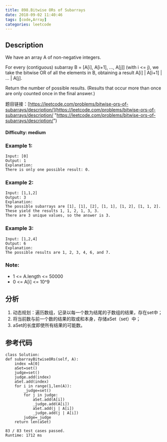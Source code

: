 ```yaml
---
title: 898.Bitwise ORs of Subarrays
date: 2018-09-02 11:40:46
tags: [code,Array]
categories: leetcode
---
```

## Description

We have an array A of non-negative integers.

For every (contiguous) subarray B = [A[i], A[i+1], ..., A[j]] (with i <= j), we take the bitwise OR of all the elements in B, obtaining a result A[i] | A[i+1] | ... | A[j].

Return the number of possible results.  (Results that occur more than once are only counted once in the final answer.)

题目链接：[https://leetcode.com/problems/bitwise-ors-of-subarrays/description/](https://leetcode.com/problems/bitwise-ors-of-subarrays/description/ "https://leetcode.com/problems/bitwise-ors-of-subarrays/description/")

#### Difficulty: medium

<!-- more -->

### Example 1:

	Input: [0]
	Output: 1
	Explanation: 
	There is only one possible result: 0.

### Example 2:

	Input: [1,1,2]
	Output: 3
	Explanation: 
	The possible subarrays are [1], [1], [2], [1, 1], [1, 2], [1, 1, 2].
	These yield the results 1, 1, 2, 1, 3, 3.
	There are 3 unique values, so the answer is 3.

### Example 3:

	Input: [1,2,4]
	Output: 6
	Explanation: 
	The possible results are 1, 2, 3, 4, 6, and 7.

### Note:

- 1 <= A.length <= 50000
- 0 <= A[i] <= 10^9

## 分析

1. 动态规划：遍历数组，记录以每一个数为结尾的子数组的结果，存在set中；
2. 将当前数与前一个数的结果的取或和本身，存储aSet（set）中；
3. aSet的长度即使所有结果的可能数。

## 参考代码

	class Solution:
    def subarrayBitwiseORs(self, A):
        index =A[0]
        aSet=set()
        judge=set()
        judge.add(index)
        aSet.add(index)
        for i in range(1,len(A)):
            _judge=set()
            for j in judge:
                aSet.add(A[i])
                _judge.add(A[i])
                aSet.add(j | A[i])
                _judge.add(j | A[i])
            judge=_judge
        return len(aSet)

	83 / 83 test cases passed.
	Runtime: 1712 ms
